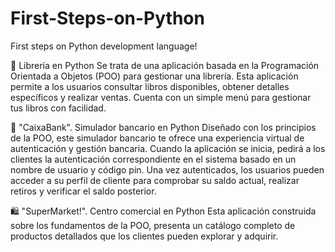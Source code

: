 # First-Steps-on-Python
First steps on Python development language!


📘 Librería en Python
Se trata de una aplicación basada en la Programación Orientada a Objetos (POO) para gestionar una librería. Esta aplicación permite a los usuarios consultar libros disponibles, obtener detalles específicos y realizar ventas. Cuenta con un simple menú para gestionar tus libros con facilidad.

🏦 "CaixaBank". Simulador bancario en Python
Diseñado con los principios de la POO, este simulador bancario te ofrece una experiencia virtual de autenticación y gestión bancaria. Cuando la aplicación se inicia, pedirá a los clientes la autenticación correspondiente en el sistema basado en un nombre de usuario y código pin. Una vez autenticados, los usuarios pueden acceder a su perfil de cliente para comprobar su saldo actual, realizar retiros y verificar el saldo posterior.

🛍️ "SuperMarket!". Centro comercial en Python
Esta aplicación construida sobre los fundamentos de la POO, presenta un catálogo completo de productos detallados que los clientes pueden explorar y adquirir.
